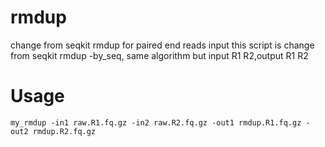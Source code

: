 # rmdup
change from seqkit rmdup for paired end reads input
this script is change from seqkit rmdup -by_seq, same algorithm but input R1 R2,output R1 R2

# Usage
```my_rmdup -in1 raw.R1.fq.gz -in2 raw.R2.fq.gz -out1 rmdup.R1.fq.gz -out2 rmdup.R2.fq.gz```
